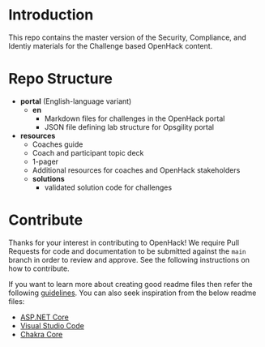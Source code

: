# Introduction
This repo contains the master version of the Security, Compliance, and Identiy materials for the Challenge based OpenHack content. 

# Repo Structure
* **portal** (English-language variant)
    * **en**
        * Markdown files for challenges in the OpenHack portal
        * JSON file defining lab structure for Opsgility portal
* **resources**
    * Coaches guide
    * Coach and participant topic deck
    * 1-pager
    * Additional resources for coaches and OpenHack stakeholders
    * **solutions**
        * validated solution code for challenges

# Contribute
Thanks for your interest in contributing to OpenHack!  We require Pull Requests for code and documentation to be submitted against the `main` branch in order to review and approve.  See the following instructions on how to contribute.

If you want to learn more about creating good readme files then refer the following [guidelines](https://docs.microsoft.com/en-us/azure/devops/repos/git/create-a-readme?view=azure-devops). You can also seek inspiration from the below readme files:
- [ASP.NET Core](https://github.com/aspnet/Home)
- [Visual Studio Code](https://github.com/Microsoft/vscode)
- [Chakra Core](https://github.com/Microsoft/ChakraCore)

